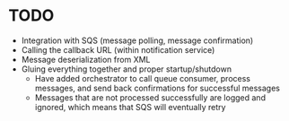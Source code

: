 # TODO
- Integration with SQS (message polling, message confirmation)
- Calling the callback URL (within notification service)
- Message deserialization from XML
- Gluing everything together and proper startup/shutdown
  - Have added orchestrator to call queue consumer, process messages, and send back confirmations for successful messages
  - Messages that are not processed successfully are logged and ignored, which means that SQS will eventually retry